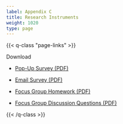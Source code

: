 ```yaml
---
label: Appendix C
title: Research Instruments
weight: 1020
type: page
---
```


{{< q-class "page-links" >}}

Download

- [Pop-Up Survey (PDF)](downloads/instruments/pop-up-survey.pdf)

- [Email Survey (PDF)](downloads/instruments/email-survey.pdf)

- [Focus Group Homework (PDF)](downloads/instruments/focus-group-homework.pdf)

- [Focus Group Discussion Questions (PDF)](downloads/instruments/focus-group-discussion-questions.pdf)

{{< /q-class >}}